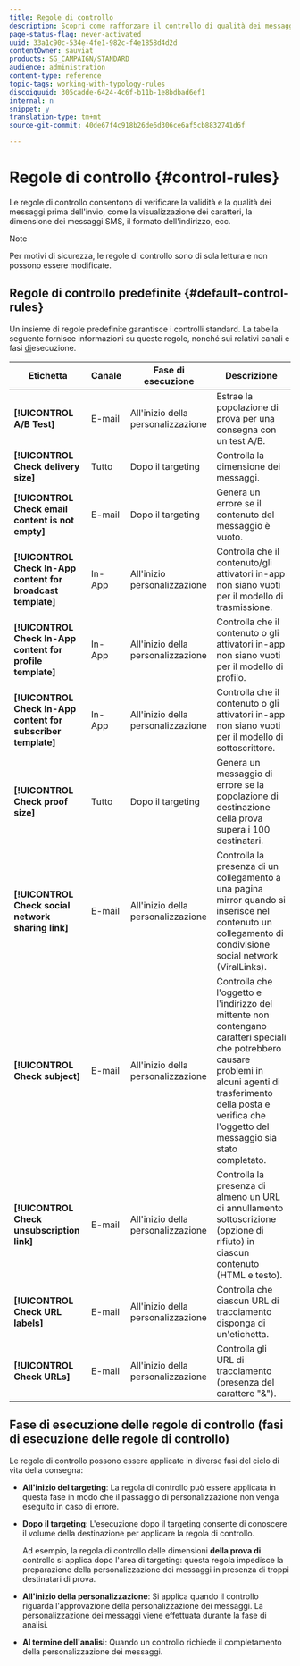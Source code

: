 ```yaml
---
title: Regole di controllo
description: Scopri come rafforzare il controllo di qualità dei messaggi con le regole di controllo.
page-status-flag: never-activated
uuid: 33a1c90c-534e-4fe1-982c-f4e1858d4d2d
contentOwner: sauviat
products: SG_CAMPAIGN/STANDARD
audience: administration
content-type: reference
topic-tags: working-with-typology-rules
discoiquuid: 305cadde-6424-4c6f-b11b-1e8bdbad6ef1
internal: n
snippet: y
translation-type: tm+mt
source-git-commit: 40de67f4c918b26de6d306ce6af5cb8832741d6f

---
```



# Regole di controllo {#control-rules}

Le regole di controllo consentono di verificare la validità e la qualità dei messaggi prima dell&#39;invio, come la visualizzazione dei caratteri, la dimensione dei messaggi SMS, il formato dell&#39;indirizzo, ecc.

>[!NOTE]
>
>Per motivi di sicurezza, le regole di controllo sono di sola lettura e non possono essere modificate.

## Regole di controllo predefinite {#default-control-rules}

Un insieme di regole predefinite garantisce i controlli standard. La tabella seguente fornisce informazioni su queste regole, nonché sui relativi canali e fasi [di](#control-rules-execution-phases)esecuzione.

| Etichetta | Canale | Fase di esecuzione | Descrizione |
---------|----------|---------|---------
| **[!UICONTROL A/B Test]** | E-mail | All&#39;inizio della personalizzazione | Estrae la popolazione di prova per una consegna con un test A/B. |
| **[!UICONTROL Check delivery size]** | Tutto | Dopo il targeting | Controlla la dimensione dei messaggi. |
| **[!UICONTROL Check email content is not empty]** | E-mail | Dopo il targeting | Genera un errore se il contenuto del messaggio è vuoto. |
| **[!UICONTROL Check In-App content for broadcast template]** | In-App | All&#39;inizio personalizzazione | Controlla che il contenuto/gli attivatori in-app non siano vuoti per il modello di trasmissione. |
| **[!UICONTROL Check In-App content for profile template]** | In-App | All&#39;inizio della personalizzazione | Controlla che il contenuto o gli attivatori in-app non siano vuoti per il modello di profilo. |
| **[!UICONTROL Check In-App content for subscriber template]** | In-App | All&#39;inizio della personalizzazione | Controlla che il contenuto o gli attivatori in-app non siano vuoti per il modello di sottoscrittore. |
| **[!UICONTROL Check proof size]** | Tutto | Dopo il targeting | Genera un messaggio di errore se la popolazione di destinazione della prova supera i 100 destinatari. |
| **[!UICONTROL Check social network sharing link]** | E-mail | All&#39;inizio della personalizzazione | Controlla la presenza di un collegamento a una pagina mirror quando si inserisce nel contenuto un collegamento di condivisione social network (ViralLinks). |
| **[!UICONTROL Check subject]** | E-mail | All&#39;inizio della personalizzazione | Controlla che l&#39;oggetto e l&#39;indirizzo del mittente non contengano caratteri speciali che potrebbero causare problemi in alcuni agenti di trasferimento della posta e verifica che l&#39;oggetto del messaggio sia stato completato. |
| **[!UICONTROL Check unsubscription link]** | E-mail | All&#39;inizio della personalizzazione | Controlla la presenza di almeno un URL di annullamento sottoscrizione (opzione di rifiuto) in ciascun contenuto (HTML e testo). |
| **[!UICONTROL Check URL labels]** | E-mail | All&#39;inizio della personalizzazione | Controlla che ciascun URL di tracciamento disponga di un&#39;etichetta. |
| **[!UICONTROL Check URLs]** | E-mail | All&#39;inizio della personalizzazione | Controlla gli URL di tracciamento (presenza del carattere &quot;&amp;&quot;). |

## Fase di esecuzione delle regole di controllo (fasi di esecuzione delle regole di controllo)

Le regole di controllo possono essere applicate in diverse fasi del ciclo di vita della consegna:

* **All&#39;inizio del targeting**: La regola di controllo può essere applicata in questa fase in modo che il passaggio di personalizzazione non venga eseguito in caso di errore.

* **Dopo il targeting**: L&#39;esecuzione dopo il targeting consente di conoscere il volume della destinazione per applicare la regola di controllo.

   Ad esempio, la regola di controllo delle dimensioni **della prova di** controllo si applica dopo l&#39;area di targeting: questa regola impedisce la preparazione della personalizzazione dei messaggi in presenza di troppi destinatari di prova.

* **All&#39;inizio della personalizzazione**: Si applica quando il controllo riguarda l&#39;approvazione della personalizzazione dei messaggi. La personalizzazione dei messaggi viene effettuata durante la fase di analisi.

* **Al termine dell&#39;analisi**: Quando un controllo richiede il completamento della personalizzazione dei messaggi.
